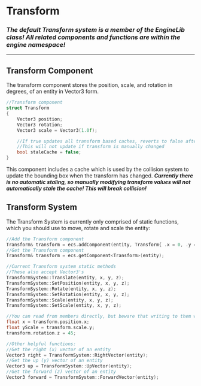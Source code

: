 # Transform

### ***The default Transform system is a member of the EngineLib class! All related components and functions are within the engine namespace!***

---
## Transform Component

The transform component stores the position, scale, and rotation in degrees, of an entity in Vector3 form.
```cpp
//Transform component
struct Transform
{
    Vector3 position;
    Vector3 rotation;
    Vector3 scale = Vector3(1.0f);

    //If true updates all transform based caches, reverts to false after that is done
    //This will not update if transform is manually changed
    bool staleCache = false;
}
```
This component includes a cache which is used by the collision system to update the bounding box when the transform has changed. ***Currently there is no automatic staling, so manually modifying transform values will not automatically stale the cache! This will break collision!***

## Transform System

The Transform System is currently only comprised of static functions, which you should use to move, rotate and scale the entity:
```cpp
//Add the Transform component
Transform& transform = ecs.addComponent(entity, Transform{ .x = 0, .y = 25, .xScale = 20, .yScale = 20 });
//Get the Transform component
Transform& transform = ecs.getComponent<Transform>(entity);

//Current Transform system static methods
//These also accept Vector3's
TransformSystem::Translate(entity, x, y, z);
TransformSystem::SetPosition(entity, x, y, z);
TransformSystem::Rotate(entity, x, y, z);
TransformSystem::SetRotation(entity, x, y, z);
TransformSystem::Scale(entity, x, y, z);
TransformSystem::SetScale(entity, x, y, z);

//You can read from members directly, but beware that writing to them won't stale the cache and could break things
float x = transform.position.x;
float yScale = transform.scale.y;
transform.rotation.z = 45;

//Other helpful functions:
//Get the right (x) vector of an entity
Vector3 right = TransformSystem::RightVector(entity);
//Get the up (y) vector of an entity
Vector3 up = TransformSystem::UpVector(entity);
//Get the forward (z) vector of an entity
Vector3 forward = TransformSystem::ForwardVector(entity);
```